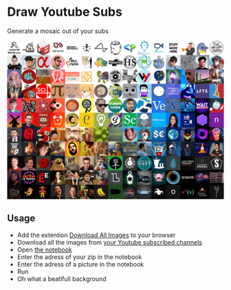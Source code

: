 # Draw Youtube Subs

Generate a mosaic out of your subs

![Alt text](Result_subs.jpeg?raw=true "Result")

## Usage

- Add the extention [Download All Images](https://download-all-images.mobilefirst.me/) to your browser
- Download all the images from [your Youtube subscribed channels](https://www.youtube.com/feed/channels)
- Open [the notebook](https://colab.research.google.com/drive/1ZyJNKyS_cfbOmWxfZV7L11RPuFEdh-uO#scrollTo=-gMyiSkep9Qj)
- Enter the adress of your zip in the notebook
- Enter the adress of a picture in the notebook
- Run
- Oh what a beatifull background
